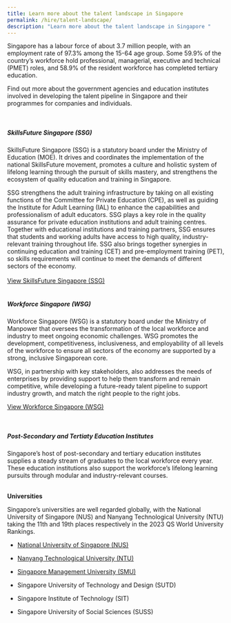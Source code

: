 ```yaml
---
title: Learn more about the talent landscape in Singapore
permalink: /hire/talent-landscape/
description: "Learn more about the talent landscape in Singapore "
---
```

Singapore has a labour force of about 3.7 million people, with an employment rate of 97.3% among the 15-64 age group. Some 59.9% of the country’s workforce hold professional, managerial, executive and technical (PMET) roles, and 58.9% of the resident workforce has completed tertiary education. 

Find out more about the government agencies and education institutes involved in developing the talent pipeline in Singapore and their programmes for companies and individuals.<br>

<br>

<h5>SkillsFuture Singapore (SSG)</h5>

SkillsFuture Singapore (SSG) is a statutory board under the Ministry of Education (MOE). It drives and coordinates the implementation of the national SkillsFuture movement, promotes a culture and holistic system of lifelong learning through the pursuit of skills mastery, and strengthens the ecosystem of quality education and training in Singapore. 

SSG strengthens the adult training infrastructure by taking on all existing functions of the Committee for Private Education (CPE), as well as guiding the Institute for Adult Learning (IAL) to enhance the capabilities and professionalism of adult educators. SSG plays a key role in the quality assurance for private education institutions and adult training centres. Together with educational institutions and training partners, SSG ensures that students and working adults have access to high quality, industry-relevant training throughout life. SSG also brings together synergies in continuing education and training (CET) and pre-employment training (PET), so skills requirements will continue to meet the demands of different sectors of the economy.<br>
<br>
[View SkillsFuture Singapore (SSG)](https://www.ssg-wsg.gov.sg/)<br>
<br>

<h5>Workforce Singapore (WSG)</h5>

Workforce Singapore (WSG) is a statutory board under the Ministry of Manpower that oversees the transformation of the local workforce and industry to meet ongoing economic challenges. WSG promotes the development, competitiveness, inclusiveness, and employability of all levels of the workforce to ensure all sectors of the economy are supported by a strong, inclusive Singaporean core. 

WSG, in partnership with key stakeholders, also addresses the needs of enterprises by providing support to help them transform and remain competitive, while developing a future-ready talent pipeline to support industry growth, and match the right people to the right jobs.<br>

[View Workforce Singapore (WSG)](https://www.ssg-wsg.gov.sg/)<br>

<br>

<h5>Post-Secondary and Tertiaty Education Institutes</h5>

Singapore’s host of post-secondary and tertiary education institutes supplies a steady stream of graduates to the local workforce every year. These education institutions also support the workforce’s lifelong learning pursuits through modular and industry-relevant courses. <br>
<br>

<b>Universities</b>

Singapore’s universities are well regarded globally, with the National University of Singapore (NUS) and Nanyang Technological University (NTU) taking the 11th and 19th places respectively in the 2023 QS World University Rankings.

*   [National University of Singapore (NUS)](https://nus.edu.sg/)
    
*   [Nanyang Technological University (NTU)](https://www.ntu.edu.sg/)
    
*   [Singapore Management University (SMU)](https://www.smu.edu.sg/)
    
*   Singapore University of Technology and Design (SUTD) 

*   Singapore Institute of Technology (SIT)
    
*   Singapore University of Social Sciences (SUSS)